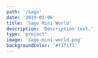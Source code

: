 ```yaml
---
path: '/sago'
date: '2019-01-06'
title: 'Sago Mini World'
description: 'Description text.'
type: 'project'
image: 'sago-mini-world.png'
backgroundColor: '#f1f1f1'
---
```


